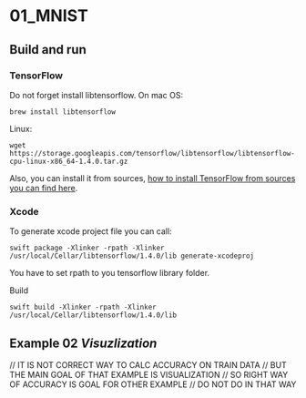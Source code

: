 # 01_MNIST

## Build and run

### TensorFlow
Do not forget install libtensorflow.
On mac OS:
```
brew install libtensorflow
```
Linux:
```
wget https://storage.googleapis.com/tensorflow/libtensorflow/libtensorflow-cpu-linux-x86_64-1.4.0.tar.gz
```
Also, you can install it from sources, [how to install TensorFlow from sources you can find here](https://www.octadero.com/2017/08/27/tensorflow-c-environment/).


### Xcode
To generate xcode project file you can call:

```
swift package -Xlinker -rpath -Xlinker /usr/local/Cellar/libtensorflow/1.4.0/lib generate-xcodeproj
```
You have to set rpath to you tensorflow library folder.

Build

```
swift build -Xlinker -rpath -Xlinker /usr/local/Cellar/libtensorflow/1.4.0/lib
```

## Example 02 *Visuzlization*
// IT IS NOT CORRECT WAY TO CALC ACCURACY ON TRAIN DATA
// BUT THE MAIN GOAL OF THAT EXAMPLE IS VISUALIZATION
// SO RIGHT WAY OF ACCURACY IS GOAL FOR OTHER EXAMPLE
// DO NOT DO IN THAT WAY


